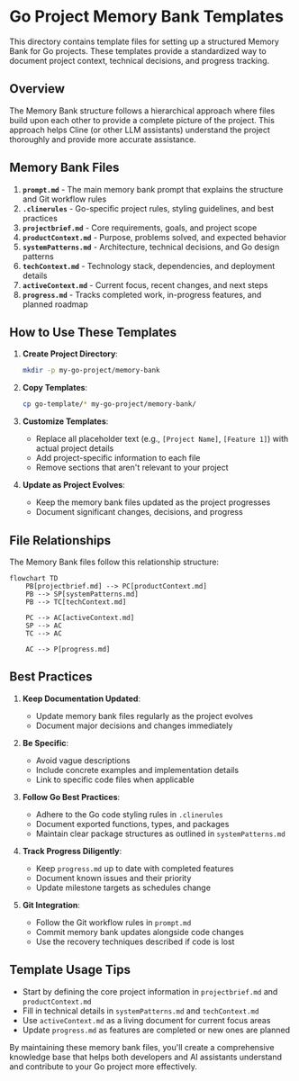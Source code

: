 # Go Project Memory Bank Templates

This directory contains template files for setting up a structured Memory Bank for Go projects. These templates provide a standardized way to document project context, technical decisions, and progress tracking.

## Overview

The Memory Bank structure follows a hierarchical approach where files build upon each other to provide a complete picture of the project. This approach helps Cline (or other LLM assistants) understand the project thoroughly and provide more accurate assistance.

## Memory Bank Files

1. **`prompt.md`** - The main memory bank prompt that explains the structure and Git workflow rules
2. **`.clinerules`** - Go-specific project rules, styling guidelines, and best practices
3. **`projectbrief.md`** - Core requirements, goals, and project scope
4. **`productContext.md`** - Purpose, problems solved, and expected behavior
5. **`systemPatterns.md`** - Architecture, technical decisions, and Go design patterns
6. **`techContext.md`** - Technology stack, dependencies, and deployment details
7. **`activeContext.md`** - Current focus, recent changes, and next steps
8. **`progress.md`** - Tracks completed work, in-progress features, and planned roadmap

## How to Use These Templates

1. **Create Project Directory**:
   ```bash
   mkdir -p my-go-project/memory-bank
   ```

2. **Copy Templates**:
   ```bash
   cp go-template/* my-go-project/memory-bank/
   ```

3. **Customize Templates**:
   - Replace all placeholder text (e.g., `[Project Name]`, `[Feature 1]`) with actual project details
   - Add project-specific information to each file
   - Remove sections that aren't relevant to your project

4. **Update as Project Evolves**:
   - Keep the memory bank files updated as the project progresses
   - Document significant changes, decisions, and progress

## File Relationships

The Memory Bank files follow this relationship structure:

```mermaid
flowchart TD
    PB[projectbrief.md] --> PC[productContext.md]
    PB --> SP[systemPatterns.md]
    PB --> TC[techContext.md]
    
    PC --> AC[activeContext.md]
    SP --> AC
    TC --> AC
    
    AC --> P[progress.md]
```

## Best Practices

1. **Keep Documentation Updated**:
   - Update memory bank files regularly as the project evolves
   - Document major decisions and changes immediately

2. **Be Specific**:
   - Avoid vague descriptions
   - Include concrete examples and implementation details
   - Link to specific code files when applicable

3. **Follow Go Best Practices**:
   - Adhere to the Go code styling rules in `.clinerules`
   - Document exported functions, types, and packages
   - Maintain clear package structures as outlined in `systemPatterns.md`

4. **Track Progress Diligently**:
   - Keep `progress.md` up to date with completed features
   - Document known issues and their priority
   - Update milestone targets as schedules change

5. **Git Integration**:
   - Follow the Git workflow rules in `prompt.md`
   - Commit memory bank updates alongside code changes
   - Use the recovery techniques described if code is lost

## Template Usage Tips

- Start by defining the core project information in `projectbrief.md` and `productContext.md`
- Fill in technical details in `systemPatterns.md` and `techContext.md`
- Use `activeContext.md` as a living document for current focus areas
- Update `progress.md` as features are completed or new ones are planned

By maintaining these memory bank files, you'll create a comprehensive knowledge base that helps both developers and AI assistants understand and contribute to your Go project more effectively.
